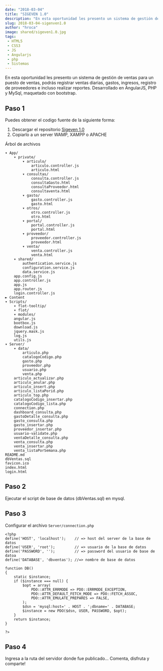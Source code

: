 ```yaml
---
date: "2018-03-04"
title: "SIGEVEN 1.0"
description: "En esta oportunidad les presento un sistema de gestión de ventas para un puesto de ventas, podrás registrar ventas diarias, gastos, ingresos."
slug: 2018-03-04-sigenven1.0
author: "hroca"
image: shared/sigeven1.0.jpg
tags:
 - HTML5
 - CSS3
 - JS
 - Angularjs
 - php
 - Sistemas
---
```



En esta oportunidad les presento un sistema de gestión de ventas para un puesto de ventas, podrás registrar ventas diarias, gastos, ingresos, registro de proveedores e incluso realizar reportes. Desarrollado en AngularJS, PHP y MySql, maquetado con bootstrap.

## Paso 1
Puedes obtener el codigo fuente de la siguiente forma:

1. Descargar el repositorio [Sigeven 1.0](https://github.com/PORTAFOLIO-PROYECTOS/SIGEVEN-1.0/archive/master.zip)
2. Copiarlo a un server WAMP, XAMPP o APACHE

Árbol de archivos

    ▾ App/
        ▾ private/
            ▾ articulo/
                articulo.controller.js
                articulo.html
            ▾ consultas/
                consulta.controller.js
                consultaGasto.html
                consultaProveedor.html
                consultaventa.html
            ▾ gasto/
                gasto.controller.js
                gasto.html
            ▾ otros/
                otro.controller.js
                otro.html
            ▾ portal/
                portal.controller.js
                portal.html
            ▾ proveedor/
                proveedor.controller.js
                proveedor.html
            ▾ venta/
                venta.controller.js
                venta.html
        ▾ shared/
            authentication.service.js
            configuration.service.js
            data.service.js
        app.config.js
        app.controller.js
        app.js
        app.router.js
        login.controller.js
    ► Content
    ▾ Scripts/
        ▾ flot-tooltip/
        ▾ flot/
        ▾ modules/
        angular.js
        bootbox.js
        download.js
        jquery.mask.js
        log.js
        utils.js
    ▾ Server/
        ▾ data/
            articulo.php
            catalogoCodigo.php
            gasto.php
            proveedor.php
            usuario.php
            venta.php
        articulo_actualizar.php
        articulo_anular.php
        articulo_insert.php
        articulo_listaPorid.php
        articulo_top.php
        catalogoCodigo_insertar.php
        catalogoCodigo_lista.php
        connection.php
        dashboard_consulta.php
        gastoDetalle_consulta.php
        gasto_consulta.php
        gasto_insertar.php
        proveedor_insertar.php
        usuario-validate.php
        ventaDetalle_consulta.php
        venta_consulta.php
        venta_insertar.php
        venta_listaPorSemana.php
    README.md
    dbVentas.sql
    favicon.ico
    index.html
    login.html

## Paso 2
Ejecutar el script de base de datos (dbVentas.sql) en mysql.

## Paso 3

Configurar el archivo ```Server/connection.php```

```
<?php
define('HOST', 'localhost');    // => host del server de la base de datos
define('USER', 'root');         // => usuario de la base de datos
define('PASSWORD', '');         // => password del usuario de base de datoa
define('DATABASE', 'dbventas'); //=> nombre de base de datos
 
function DB()
{
    static $instance;
    if ($instance === null) {
        $opt = array(
            PDO::ATTR_ERRMODE => PDO::ERRMODE_EXCEPTION,
            PDO::ATTR_DEFAULT_FETCH_MODE => PDO::FETCH_ASSOC,
            PDO::ATTR_EMULATE_PREPARES => FALSE,
        );
        $dsn = 'mysql:host=' . HOST . ';dbname=' . DATABASE;
        $instance = new PDO($dsn, USER, PASSWORD, $opt);
    }
    return $instance;
}
 
?>
```

## Paso 4
Ingresa a la ruta del servidor donde fue publicado... Comenta, disfruta y comparte! 
